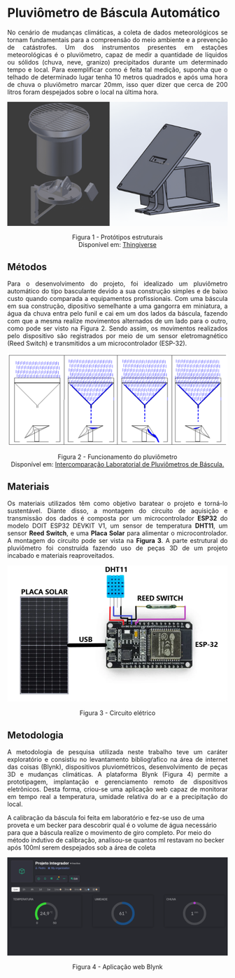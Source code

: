 # Pluviômetro de Báscula Automático
<p align = justify> No cenário de mudanças climáticas, a coleta de dados meteorológicos se tornam fundamentais para a compreensão do meio ambiente e a prevenção de catástrofes. Um dos instrumentos presentes em estações meteorológicas é o pluviômetro, capaz de medir a quantidade de líquidos ou sólidos (chuva, neve, granizo) precipitados durante um determinado tempo e local. 
Para exemplificar como é feita tal medição, suponha que o telhado de determinado lugar tenha 10 metros quadrados e após uma hora de chuva o pluviômetro marcar 20mm, isso quer dizer que cerca de 200 litros foram despejados sobre o local na última hora.</p>

<img alt = "Prototipos" src = "https://github.com/HAzCKz/Pluviometro_Digital/blob/main/img/figura1.png"/>
<p align = center>Figura 1 - Protótipos estruturais <br> Disponível em: <a href = "https://www.thingiverse.com/thing:2846373/files">Thingiverse</a></p>

## Métodos
<p align = justify> Para o desenvolvimento do projeto, foi idealizado um pluviômetro automático do tipo basculante devido a sua construção simples e de baixo custo quando comparada a equipamentos profissionais. Com uma báscula em sua construção, dipositivo semelhante a uma gangorra em miniatura, a água da chuva entra pelo funil e cai em um dos lados da báscula, fazendo com que a mesma realize movimentos alternados de um lado para o outro, como pode ser visto na Figura 2. Sendo assim, os movimentos realizados pelo dispositivo são registrados por meio de um sensor eletromagnético (Reed Switch) e transmitidos a um microcontrolador (ESP-32).</p>

<img alt = "Funcionamento da báscula" src = "https://github.com/HAzCKz/Pluviometro_Digital/blob/main/img/figura2.png"/>
<p align = center> Figura 2 - Funcionamento do pluviômetro <br> Disponível em: <a href = "https://eventoscientificos.ifsc.edu.br/index.php/sepei/sepei2014/paper/viewFile/465/688">Intercomparação Laboratorial de Pluviômetros de Báscula.</a></p>

## Materiais

<p align = justify> Os materiais utilizados têm como objetivo baratear o projeto e torná-lo sustentável. Diante disso, a montagem do circuito de aquisição e transmissão dos dados é composta por um microcontrolador <b>ESP32</b> do modelo DOIT ESP32 DEVKIT V1, um sensor de temperatura <b>DHT11</b>, um sensor <b>Reed Switch</b>, e uma <b>Placa Solar</b> para alimentar o microcontrolador. A montagem do circuito pode ser vista na <b>Figura 3</b>. A parte estrutural do pluviômetro foi construída fazendo uso de peças 3D de um projeto incabado e materiais reaproveitados.</p>

<div align = center>
<img alt = "Circuito elétrico" src = "https://github.com/HAzCKz/Pluviometro_Digital/blob/main/img/figura3.PNG" align = center/>
<p>Figura 3 - Circuito elétrico</p>
</div>

## Metodologia

<p align = justify>A metodologia de pesquisa utilizada neste trabalho teve um caráter exploratório e consistiu no levantamento bibliogŕafico na área de internet das coisas (Blynk), dispositivos pluviométricos, desenvolvimento de peças 3D e mudanças climáticas. A plataforma Blynk (Figura 4) permite a prototipagem, implantação e gerenciamento remoto de dispositivos eletrônicos. Desta forma, criou-se uma aplicação web capaz de monitorar em tempo real a temperatura, umidade relativa do ar e a precipitação do local.</p>
<p>A calibração da báscula foi feita em laboratório e fez-se uso de uma proveta e um becker para descobrir qual é o volume de água necessário para que a báscula realize o movimento de giro completo. Por meio do método indutivo de calibração, analisou-se quantos ml restavam no becker após 100ml serem despejados sob a área de coleta</p>

<div align = center>
<img alt = "Blynk" src = "https://github.com/HAzCKz/Pluviometro_Digital/blob/main/img/figura4.png"/>
<p>Figura 4 - Aplicação web Blynk</p>
</div>






